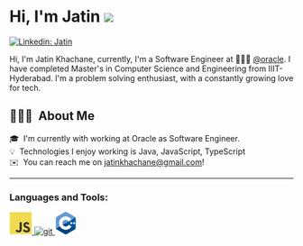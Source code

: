 
# Hi, I'm Jatin  <img src="https://raw.githubusercontent.com/MartinHeinz/MartinHeinz/master/wave.gif" width="30px">

[![Linkedin: Jatin](https://img.shields.io/badge/-Jatin-blue?style=flat-square&logo=Linkedin&logoColor=white&link=https://www.linkedin.com/in/jatinkhachane/)](https://www.linkedin.com/in/jatin-khachane/)

Hi, I'm Jatin Khachane, currently, I'm a Software Engineer at 🙍🏽‍♂️ [@oracle](https://www.oracle.com/). I have completed Master's in Computer Science and Engineering from IIIT-Hyderabad. I'm a  problem solving enthusiast, with a constantly growing love for tech.

## 👨🏻‍💻 &nbsp;About Me

<img align="right" height="0" width="300" alt="GIF" src="https://miro.medium.com/max/1360/1*IRGHmiGsa16stedQvIaZfw.gif" />

🎓 &nbsp;I'm currently with working at Oracle as Software Engineer.\
💡 &nbsp;Technologies I enjoy working is Java, JavaScript, TypeScript\
✉️ &nbsp;You can reach me on jatinkhachane@gmail.com!
  
---
<h3 align="left">Languages and Tools:</h3>
<p align="left"> 
<a href="https://developer.mozilla.org/en-US/docs/Web/JavaScript" target="_blank" rel="noreferrer"> <img src="https://raw.githubusercontent.com/devicons/devicon/master/icons/javascript/javascript-original.svg" alt="javascript" width="40" height="40"/> </a> 
<a href="https://git-scm.com/" target="_blank" rel="noreferrer"> <img src="https://www.vectorlogo.zone/logos/git-scm/git-scm-icon.svg" alt="git" width="40" height="40"/> </a>   
<a href="https://www.w3schools.com/cpp/" target="_blank" rel="noreferrer"> <img src="https://raw.githubusercontent.com/devicons/devicon/master/icons/cplusplus/cplusplus-original.svg" alt="cplusplus" width="40" height="40"/> </a> 

   


<!---
jatinKhachane/jatinKhachane is a ✨ special ✨ repository because its `README.md` (this file) appears on your GitHub profile.
You can click the Preview link to take a look at your changes.
--->
